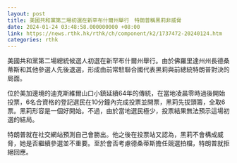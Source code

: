 ```yaml
---
layout: post
title: 美國共和黨第二場初選在新罕布什爾州舉行　特朗普稱黑莉非威脅
date: 2024-01-24 03:48:58.000000000 +08:00
link: https://news.rthk.hk/rthk/ch/component/k2/1737472-20240124.htm
categories: rthk
---
```


美國共和黨第二場總統候選人初選在新罕布什爾州舉行。由於佛羅里達州州長德桑蒂斯和其他參選人先後退選，形成由前常駐聯合國代表黑莉與前總統特朗普對決的局面。

位於美加邊境的迪克斯維爾山口小鎮延續64年的傳統，在當地凌晨零時過後開始投票，6名合資格的登記選民在10分鐘內完成投票並開票，黑莉先拔頭籌，全取6票。黑莉形容是一個好開始。不過，由於當地選民極少，投票結果無法預示這場初選的結局。

特朗普就在社交網站預測自己會勝出。他之後在投票站又認為，黑莉不會構成威脅，她是否繼續參選並不重要。至於會否考慮德桑蒂斯擔任競選拍檔，特朗普就拒絕回應。
